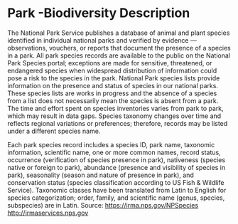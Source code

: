 # Park -Biodiversity Description
The National Park Service publishes a database of animal and plant species identified in individual national parks
and verified by evidence — observations, vouchers, or reports that document the presence of a species in a park.
All park species records are available to the public on the National Park Species portal; 
exceptions are made for sensitive, threatened, or endangered species when widespread distribution of information 
could pose a risk to the species in the park.
National Park species lists provide information on the presence and status of species in our national parks.
These species lists are works in progress and the absence of a species from a list does not necessarily mean
the species is absent from a park. The time and effort spent on species inventories varies from park to park,
which may result in data gaps. Species taxonomy changes over time and reflects regional variations or preferences; 
therefore, records may be listed under a different species name.

Each park species record includes a species ID, park name, taxonomic information, scientific name, one or more common
names, record status, occurrence (verification of species presence in park), nativeness 
(species native or foreign to park), abundance (presence and visibility of species in park),
seasonality (season and nature of presence in park), and conservation status 
(species classification according to US Fish & Wildlife Service). 
Taxonomic classes have been translated from Latin to English for species categorization; 
order, family, and scientific name (genus, species, subspecies) are in Latin.
Source: https://irma.nps.gov/NPSpecies
http://irmaservices.nps.gov
